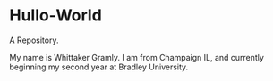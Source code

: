 # Hullo-World
A Repository.

My name is Whittaker Gramly. 
I am from Champaign IL, and currently beginning my second year at Bradley University.




